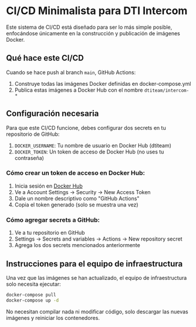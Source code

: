 # CI/CD Minimalista para DTI Intercom

Este sistema de CI/CD está diseñado para ser lo más simple posible, enfocándose únicamente en la construcción y publicación de imágenes Docker.

## Qué hace este CI/CD

Cuando se hace push al branch `main`, GitHub Actions:
1. Construye todas las imágenes Docker definidas en docker-compose.yml
2. Publica estas imágenes a Docker Hub con el nombre `dtiteam/intercom-*`

## Configuración necesaria

Para que este CI/CD funcione, debes configurar dos secrets en tu repositorio de GitHub:

1. `DOCKER_USERNAME`: Tu nombre de usuario en Docker Hub (dtiteam)
2. `DOCKER_TOKEN`: Un token de acceso de Docker Hub (no uses tu contraseña)

### Cómo crear un token de acceso en Docker Hub:
1. Inicia sesión en [Docker Hub](https://hub.docker.com/)
2. Ve a Account Settings → Security → New Access Token
3. Dale un nombre descriptivo como "GitHub Actions"
4. Copia el token generado (solo se muestra una vez)

### Cómo agregar secrets a GitHub:
1. Ve a tu repositorio en GitHub
2. Settings → Secrets and variables → Actions → New repository secret
3. Agrega los dos secrets mencionados anteriormente

## Instrucciones para el equipo de infraestructura

Una vez que las imágenes se han actualizado, el equipo de infraestructura solo necesita ejecutar:

```bash
docker-compose pull
docker-compose up -d
```

No necesitan compilar nada ni modificar código, solo descargar las nuevas imágenes y reiniciar los contenedores.

